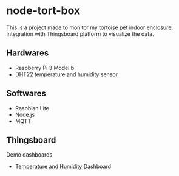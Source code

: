 # node-tort-box
This is a project made to monitor my tortoise pet indoor enclosure. Integration with Thingsboard platform to visualize the data.

## Hardwares

- Raspberry Pi 3 Model b
- DHT22 temperature and humidity sensor

## Softwares

- Raspbian Lite
- Node.js
- MQTT

## Thingsboard
Demo dashboards
- [Temperature and Humidity Dashboard](http://tb.taylorw.tw:/dashboard/3515e4e0-bde1-11ea-a7ff-6b59d6ee3128?publicId=7c4bd910-c0c4-11ea-abde-77f6517e2d46)
